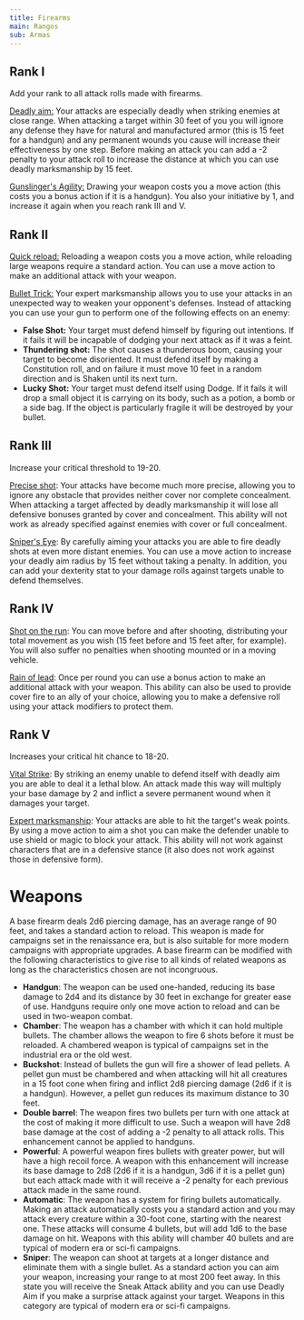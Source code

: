 ```yaml
---
title: Firearms
main: Rangos
sub: Armas
---
```


## Rank I

Add your rank to all attack rolls made with firearms.

<u>Deadly aim:</u> Your attacks are especially deadly when striking enemies at close range. When attacking a target within 30 feet of you you will ignore any defense they have for natural and manufactured armor (this is 15 feet for a handgun) and any permanent wounds you cause will increase their effectiveness by one step. Before making an attack you can add a -2 penalty to your attack roll to increase the distance at which you can use deadly marksmanship by 15 feet.

<u>Gunslinger's Agility:</u> Drawing your weapon costs you a move action (this costs you a bonus action if it is a handgun). You also your initiative by 1, and increase it again when you reach rank III and V.

## Rank II

<u>Quick reload:</u> Reloading a weapon costs you a move action, while reloading large weapons require a standard action. You can use a move action to make an additional attack with your weapon.

<u>Bullet Trick:</u> Your expert marksmanship allows you to use your attacks in an unexpected way to weaken your opponent's defenses. Instead of attacking you can use your gun to perform one of the following effects on an enemy:

- **False Shot:** Your target must defend himself by figuring out intentions. If it fails it will be incapable of dodging your next attack as if it was a feint.
- **Thundering shot:** The shot causes a thunderous boom, causing your target to become disoriented. It must defend itself by making a Constitution roll, and on failure it must move 10 feet in a random direction and is Shaken until its next turn.
- **Lucky Shot:** Your target must defend itself using Dodge. If it fails it will drop a small object it is carrying on its body, such as a potion, a bomb or a side bag. If the object is particularly fragile it will be destroyed by your bullet.

## Rank III

Increase your critical threshold to 19-20.

<u>Precise shot</u>: Your attacks have become much more precise, allowing you to ignore any obstacle that provides neither cover nor complete concealment. When attacking a target affected by deadly marksmanship it will lose all defensive bonuses granted by cover and concealment. This ability will not work as already specified against enemies with cover or full concealment.

<u>Sniper's Eye</u>: By carefully aiming your attacks you are able to fire deadly shots at even more distant enemies. You can use a move action to increase your deadly aim radius by 15 feet without taking a penalty. In addition, you can add your dexterity stat to your damage rolls against targets unable to defend themselves.

## Rank IV

<u>Shot on the run</u>: You can move before and after shooting, distributing your total movement as you wish (15 feet before and 15 feet after, for example). You will also suffer no penalties when shooting mounted or in a moving vehicle.

<u>Rain of lead</u>: Once per round you can use a bonus action to make an additional attack with your weapon. This ability can also be used to provide cover fire to an ally of your choice, allowing you to make a defensive roll using your attack modifiers to protect them. 

## Rank V

Increases your critical hit chance to 18-20.

<u>Vital Strike</u>: By striking an enemy unable to defend itself with deadly aim you are able to deal it a lethal blow. An attack made this way will multiply your base damage by 2 and inflict a severe permanent wound when it damages your target.

<u>Expert marksmanship</u>: Your attacks are able to hit the target's weak points. By using a move action to aim a shot you can make the defender unable to use shield or magic to block your attack. This ability will not work against characters that are in a defensive stance (it also does not work against those in defensive form). 

# Weapons

A base firearm deals 2d6 piercing damage, has an average range of 90 feet, and takes a standard action to reload. This weapon is made for campaigns set in the renaissance era, but is also suitable for more modern campaigns with appropriate upgrades. A base firearm can be modified with the following characteristics to give rise to all kinds of related weapons as long as the characteristics chosen are not incongruous.

- **Handgun**: The weapon can be used one-handed, reducing its base damage to 2d4 and its distance by 30 feet in exchange for greater ease of use. Handguns require only one move action to reload and can be used in two-weapon combat.
- **Chamber**: The weapon has a chamber with which it can hold multiple bullets. The chamber allows the weapon to fire 6 shots before it must be reloaded. A chambered weapon is typical of campaigns set in the industrial era or the old west. 
- **Buckshot**: Instead of bullets the gun will fire a shower of lead pellets. A pellet gun must be chambered and when attacking will hit all creatures in a 15 foot cone when firing and inflict 2d8 piercing damage (2d6 if it is a handgun). However, a pellet gun reduces its maximum distance to 30 feet.
- **Double barrel**: The weapon fires two bullets per turn with one attack at the cost of making it more difficult to use. Such a weapon will have 2d8 base damage at the cost of adding a -2 penalty to all attack rolls. This enhancement cannot be applied to handguns.
- **Powerful**: A powerful weapon fires bullets with greater power, but will have a high recoil force. A weapon with this enhancement will increase its base damage to 2d8 (2d6 if it is a handgun, 3d6 if it is a pellet gun) but each attack made with it will receive a -2 penalty for each previous attack made in the same round.
- **Automatic**: The weapon has a system for firing bullets automatically. Making an attack automatically costs you a standard action and you may attack every creature within a 30-foot cone, starting with the nearest one. These attacks will consume 4 bullets, but will add 1d6 to the base damage on hit. Weapons with this ability will chamber 40 bullets and are typical of modern era or sci-fi campaigns.
- **Sniper**: The weapon can shoot at targets at a longer distance and eliminate them with a single bullet. As a standard action you can aim your weapon, increasing your range to at most 200 feet away. In this state you will receive the Sneak Attack ability and you can use Deadly Aim if you make a surprise attack against your target. Weapons in this category are typical of modern era or sci-fi campaigns.